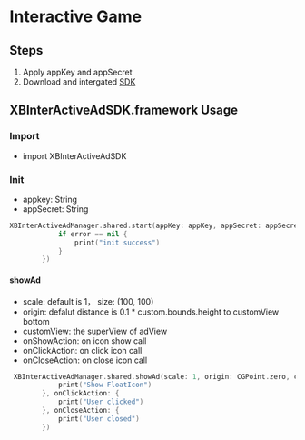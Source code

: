 
# Interactive Game


## Steps

1. Apply appKey and appSecret
2. Download and intergated [SDK](sdk/ig/XBInterActiveAdSDK.framework.zip)


## XBInterActiveAdSDK.framework Usage

### Import
 * import XBInterActiveAdSDK

### Init
* appkey: String
* appSecret: String

``` swift 
XBInterActiveAdManager.shared.start(appKey: appKey, appSecret: appSecret, complete: { (error) in
            if error == nil {
                print("init success")
            }
        })

```
  
#### showAd
* scale:  default is 1， size: (100, 100)
* origin: defalut distance is  0.1 * custom.bounds.height  to customView bottom
* customView: the superView of adView
* onShowAction: on icon show call
* onClickAction: on click icon call
* onCloseAction: on close icon call

``` swift
 XBInterActiveAdManager.shared.showAd(scale: 1, origin: CGPoint.zero, customView: self.view, onShowAction: {
            print("Show FloatIcon")
        }, onClickAction: {
            print("User clicked")
        }, onCloseAction: {
            print("User closed")
        })

```
